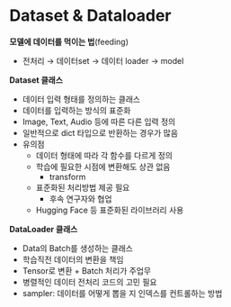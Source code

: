 # Dataset & Dataloader

**모델에 데이터를 먹이는 법**(feeding)

- 전처리 → 데이터set → 데이터 loader → model



**Dataset 클래스**

- 데이터 입력 형태를 정의하는 클래스
- 데이터를 입력하는 방식의 표준화
- Image, Text, Audio 등에 따른 다른 입력 정의
- 일반적으로 dict 타입으로 반환하는 경우가 많음
- 유의점
  - 데이터 형태에 따라 각 함수를 다르게 정의
  - 학습에 필요한 시점에 변환해도 상관 없음
    - transform
  - 표준화된 처리방법 제공 필요
    - 후속 연구자와 협업
  - Hugging Face 등 표준화된 라이브러리 사용



**DataLoader 클래스**

- Data의 Batch를 생성하는 클래스
- 학습직전 데이터의 변환을 책임
- Tensor로 변환 + Batch 처리가 주업무
- 병렬적인 데이터 전처리 코드의 고민 필요
- sampler: 데이터를 어떻게 뽑을 지 인덱스를 컨트롤하는 방법
